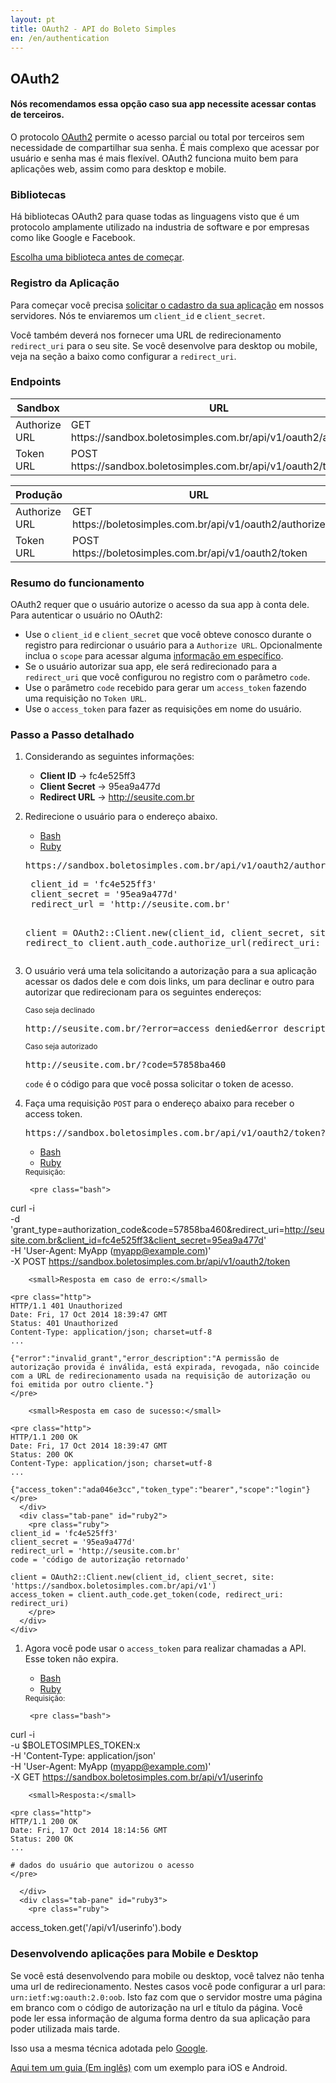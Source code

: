 ```yaml
---
layout: pt
title: OAuth2 - API do Boleto Simples
en: /en/authentication
---
```


## OAuth2

#### Nós recomendamos essa opção caso sua app necessite acessar contas de terceiros.

O protocolo [OAuth2](http://en.wikipedia.org/wiki/OAuth#OAuth_2.0) permite o acesso parcial ou total por terceiros sem necessidade de compartilhar sua senha. É mais complexo que acessar por usuário e senha mas é mais flexível. OAuth2 funciona muito bem para aplicações web, assim como para desktop e mobile.

### Bibliotecas

Há bibliotecas OAuth2 para quase todas as linguagens visto que é um protocolo amplamente utilizado na industria de software e por empresas como like Google e Facebook.

[Escolha uma biblioteca antes de começar](http://oauth.net/code/).

### Registro da Aplicação

Para começar você precisa [solicitar o cadastro da sua aplicação](http://suporte.boletosimples.com.br) em nossos servidores. Nós te enviaremos um `client_id` e `client_secret`.

Você também deverá nos fornecer uma URL de redirecionamento `redirect_uri` para o seu site. Se você desenvolve para desktop ou mobile, veja na seção a baixo como configurar a `redirect_uri`.

### Endpoints

<table class='table table-bordered features'>
  <thead>
    <tr>
      <th width='150px'>Sandbox</th>
      <th>URL</th>
    </tr>
  </thead>
  <tbody>
    <tr>
      <td>Authorize URL</td>
      <td>GET https://sandbox.boletosimples.com.br/api/v1/oauth2/authorize</td>
    </tr>
    <tr>
      <td>Token URL</td>
      <td>POST https://sandbox.boletosimples.com.br/api/v1/oauth2/token</td>
    </tr>
  </tbody>
</table>

<table class='table table-bordered features'>
  <thead>
    <tr>
      <th width='150px'>Produção</th>
      <th>URL</th>
    </tr>
  </thead>
  <tbody>
    <tr>
      <td>Authorize URL</td>
      <td>GET https://boletosimples.com.br/api/v1/oauth2/authorize</td>
    </tr>
    <tr>
      <td>Token URL</td>
      <td>POST https://boletosimples.com.br/api/v1/oauth2/token</td>
    </tr>
  </tbody>
</table>

### Resumo do funcionamento

OAuth2 requer que o usuário autorize o acesso da sua app à conta dele. Para autenticar o usuário no OAuth2:

*   Use o `client_id` e `client_secret` que você obteve conosco durante o registro para redircionar o usuário para a `Authorize URL`. Opcionalmente inclua o `scope` para acessar alguma [informação em específico](/authentication/permissions).
*   Se o usuário autorizar sua app, ele será redirecionado para a `redirect_uri` que você configurou no registro com o parâmetro `code`.
*   Use o parâmetro `code` recebido para gerar um `access_token` fazendo uma requisição no `Token URL`.
*   Use o `access_token` para fazer as requisições em nome do usuário.


### Passo a Passo detalhado

1. Considerando as seguintes informações:

    * **Client ID** -> fc4e525ff3
    * **Client Secret** -> 95ea9a477d
    * **Redirect URL** -> http://seusite.com.br


1. Redirecione o usuário para o endereço abaixo.

    <ul class="nav nav-tabs" role="tablist">
      <li class="active"><a href="#bash1" role="tab" data-toggle="tab">Bash</a></li>
      <li><a href="#ruby1" role="tab" data-toggle="tab">Ruby</a></li>
    </ul>

    <div class="tab-content">
      <div class="tab-pane active" id="bash1">
       <pre class="bash">https://sandbox.boletosimples.com.br/api/v1/oauth2/authorize?response_type=code&amp;client_id=fc4e525ff3&amp;redirect_uri=http://seusite.com.br</pre>
      </div>

      <div class="tab-pane" id="ruby1">
        <pre class="ruby">
    client_id = 'fc4e525ff3'
    client_secret = '95ea9a477d'
    redirect_url = 'http://seusite.com.br'

    client = OAuth2::Client.new(client_id, client_secret, site: 'https://sandbox.boletosimples.com.br/api/v1')
    redirect_to client.auth_code.authorize_url(redirect_uri: redirect_url)
        </pre>
      </div>

    </div>

1. O usuário verá uma tela solicitando a autorização para a sua aplicação acessar os dados dele e com dois links, um para declinar e outro para autorizar que redirecionam para os seguintes endereços:

    <small>Caso seja declinado</small>

    <pre class="bash">http://seusite.com.br/?error=access_denied&error_description=O+dono+do+recurso+ou+servidor+de+autorização+negou+a+solicitação</pre>

    <small>Caso seja autorizado</small>

    <pre class="bash">http://seusite.com.br/?code=57858ba460</pre>

    `code` é o código para que você possa solicitar o token de acesso.

1. Faça uma requisição `POST` para o endereço abaixo para receber o access token.

    <pre class="bash">https://sandbox.boletosimples.com.br/api/v1/oauth2/token?grant_type=authorization_code&amp;code=57858ba460&amp;redirect_uri=http://seusite.com.br&amp;client_id=fc4e525ff3&amp;client_secret=95ea9a477d</pre>

    <ul class="nav nav-tabs" role="tablist">
      <li class="active"><a href="#bash2" role="tab" data-toggle="tab">Bash</a></li>
      <li><a href="#ruby2" role="tab" data-toggle="tab">Ruby</a></li>
    </ul>

    <div class="tab-content">
      <div class="tab-pane active" id="bash2">
        <small>Requisição:</small>

        <pre class="bash">
curl -i \
-d 'grant_type=authorization_code&code=57858ba460&redirect_uri=http://seusite.com.br&client_id=fc4e525ff3&client_secret=95ea9a477d' \
-H 'User-Agent: MyApp (myapp@example.com)' \
-X POST https://sandbox.boletosimples.com.br/api/v1/oauth2/token
        </pre>

        <small>Resposta em caso de erro:</small>

    <pre class="http">
    HTTP/1.1 401 Unauthorized
    Date: Fri, 17 Oct 2014 18:39:47 GMT
    Status: 401 Unauthorized
    Content-Type: application/json; charset=utf-8
    ...

    {"error":"invalid_grant","error_description":"A permissão de autorização provida é inválida, está expirada, revogada, não coincide com a URL de redirecionamento usada na requisição de autorização ou foi emitida por outro cliente."}
    </pre>

        <small>Resposta em caso de sucesso:</small>

    <pre class="http">
    HTTP/1.1 200 OK
    Date: Fri, 17 Oct 2014 18:39:47 GMT
    Status: 200 OK
    Content-Type: application/json; charset=utf-8
    ...

    {"access_token":"ada046e3cc","token_type":"bearer","scope":"login"}
    </pre>
      </div>
      <div class="tab-pane" id="ruby2">
        <pre class="ruby">
    client_id = 'fc4e525ff3'
    client_secret = '95ea9a477d'
    redirect_url = 'http://seusite.com.br'
    code = 'código de autorização retornado'

    client = OAuth2::Client.new(client_id, client_secret, site: 'https://sandbox.boletosimples.com.br/api/v1')
    access_token = client.auth_code.get_token(code, redirect_uri: redirect_uri)
        </pre>
      </div>
    </div>

1. Agora você pode usar o `access_token` para realizar chamadas a API. Esse token não expira.

    <ul class="nav nav-tabs" role="tablist">
      <li class="active"><a href="#bash3" role="tab" data-toggle="tab">Bash</a></li>
      <li><a href="#ruby3" role="tab" data-toggle="tab">Ruby</a></li>
    </ul>

    <div class="tab-content">
      <div class="tab-pane active" id="bash3">
        <small>Requisição:</small>

        <pre class="bash">
curl -i \
-u $BOLETOSIMPLES_TOKEN:x \
-H 'Content-Type: application/json' \
-H 'User-Agent: MyApp (myapp@example.com)' \
-X GET https://sandbox.boletosimples.com.br/api/v1/userinfo
        </pre>

        <small>Resposta:</small>

    <pre class="http">
    HTTP/1.1 200 OK
    Date: Fri, 17 Oct 2014 18:14:56 GMT
    Status: 200 OK
    ...

    # dados do usuário que autorizou o acesso
    </pre>

      </div>
      <div class="tab-pane" id="ruby3">
        <pre class="ruby">
access_token.get('/api/v1/userinfo').body
        </pre>
      </div>
    </div>

### Desenvolvendo aplicações para Mobile e Desktop

Se você está desenvolvendo para mobile ou desktop, você talvez não tenha uma url de redirecionamento. Nestes
casos você pode configurar a url para: `urn:ietf:wg:oauth:2.0:oob`. Isto faz com que o servidor
mostre uma página em branco com o código de autorização na url e título da página. Você pode ler essa informação
de alguma forma dentro da sua aplicação para poder utilizada mais tarde.

Isso usa a mesma técnica adotada pelo
[Google](https://developers.google.com/accounts/docs/OAuth2InstalledApp).

[Aqui tem um guia (Em inglês)](http://www.slideshare.net/briandavidcampbell/is-that-a-token-in-your-phone-in-your-pocket-or-are-you-just-glad-to-see-me-oauth-20-and-mobile-devices) com um exemplo para iOS e Android.
